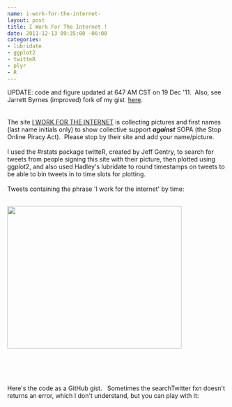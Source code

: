 ```yaml
--- 
name: i-work-for-the-internet-
layout: post
title: I Work For The Internet !
date: 2011-12-13 09:35:00 -06:00
categories: 
- lubridate
- ggplot2
- twitteR
- plyr
- R
---
```


UPDATE: code and figure updated at 647 AM CST on 19 Dec '11. &nbsp;Also, see Jarrett Byrnes (improved) fork of my gist &nbsp;<a href="https://gist.github.com/1474802" target="_blank">here</a>.<br /><br /><br />The site <a href="http://iworkfortheinternet.org/" target="_blank">I WORK FOR THE INTERNET</a> is collecting pictures and first names (last name initials only) to show collective support <b><i>against</i></b> SOPA (the Stop Online Piracy Act). &nbsp;Please stop by their site and add your name/picture.<br /><br />I used the #rstats package twitteR, created by Jeff Gentry, to search for tweets from people signing this site with their picture, then plotted using ggplot2, and also used Hadley's lubridate to round timestamps on tweets to be able to bin tweets in to time slots for plotting.<br /><br />Tweets containing the phrase 'I work for the internet' by time:<br /><div class="separator" style="clear: both; text-align: center;"><br /></div><div class="separator" style="clear: both; text-align: center;"></div><div class="separator" style="clear: both; text-align: center;"><a href="http://1.bp.blogspot.com/-KALUtp3xQ_Q/Tu8ya0ZX0GI/AAAAAAAAFNM/JGVLj1qSRYs/s1600/Rplot01.png" imageanchor="1" style="clear: left; float: left; margin-bottom: 1em; margin-right: 1em;"><img border="0" height="326" src="http://1.bp.blogspot.com/-KALUtp3xQ_Q/Tu8ya0ZX0GI/AAAAAAAAFNM/JGVLj1qSRYs/s400/Rplot01.png" width="400" /></a></div><div class="separator" style="clear: both; text-align: center;"><br /></div><div class="separator" style="clear: both; text-align: center;"><br /></div><div class="separator" style="clear: both; text-align: center;"><br /></div><div class="separator" style="clear: both; text-align: center;"><br /></div><div class="separator" style="clear: both; text-align: left;">Here's the code as a GitHub gist. &nbsp; Sometimes the searchTwitter fxn doesn't returns an error, which I don't understand, but you can play with it:</div><div class="separator" style="clear: both; text-align: left;"><br /></div><div class="separator" style="clear: both; text-align: left;"><br /></div><br /><script src="https://gist.github.com/1472619.js?file=iworkfortheinternet.R"></script>
